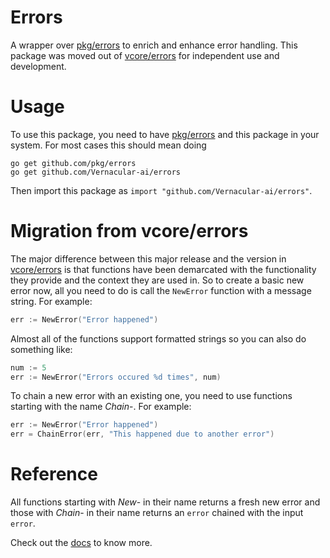 # Errors

A wrapper over [pkg/errors](https://github.com/pkg/errors) to enrich and enhance error handling. This package was moved out of [vcore/errors](https://github.com/Vernacular-ai/vcore/tree/master/errors) for independent use and development.

# Usage

To use this package, you need to have [pkg/errors](https://github.com/pkg/errors) and this package in your system. For most cases this should mean doing

```shell
go get github.com/pkg/errors
go get github.com/Vernacular-ai/errors
```

Then import this package as `import "github.com/Vernacular-ai/errors"`.

# Migration from vcore/errors

The major difference between this major release and the version in [vcore/errors](https://github.com/Vernacular-ai/vcore/tree/master/errors) is that functions have been demarcated with the functionality they provide and the context they are used in. So to create a basic new error now, all you need to do is call the `NewError` function with a message string. For example:

```go
err := NewError("Error happened")
```

Almost all of the functions support formatted strings so you can also do something like:
 
```go
num := 5
err := NewError("Errors occured %d times", num)
``` 
 
To chain a new error with an existing one, you need to use functions starting with the name *Chain*-. For example:

```go
err := NewError("Error happened")
err = ChainError(err, "This happened due to another error")
```

# Reference

All functions starting with *New*- in their name returns a fresh new error and those with *Chain*- in their name returns an `error` chained with the input `error`.

Check out the [docs](https://godoc.org/github.com/Vernacular-ai/errors) to know more.

